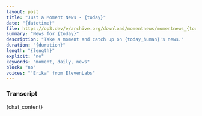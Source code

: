 ```yaml
---
layout: post
title: "Just a Moment News - {today}"
date: "{datetime}"
file: https://op3.dev/e/archive.org/download/momentnews/momentnews_{today}.mp3
summary: "News for {today}"
description: "Take a moment and catch up on {today_human}'s news."
duration: "{duration}"
length: "{length}"
explicit: "no"
keywords: "moment, daily, news"
block: "no"
voices: "'Erika' from ElevenLabs"
---
```


### Transcript

{chat_content}

